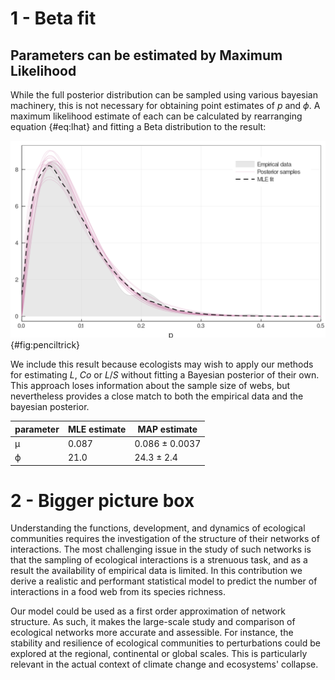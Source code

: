 # 1 - Beta fit


## Parameters can be estimated by Maximum Likelihood

While the full posterior distribution can be sampled using various bayesian
machinery, this is not necessary for obtaining point estimates of $p$
and $\phi$. A maximum likelihood estimate of each can be calculated by
rearranging equation {#eq:lhat} and fitting a Beta distribution to the result:

![Parameters can be estimated by Maximum Likelihood](figures/beta_fit.png){#fig:penciltrick}

We include this result because ecologists may wish to apply our methods for estimating $L$, $Co$ or $L/S$ without fitting a Bayesian posterior of their own. This approach loses information about the sample size of webs, but nevertheless provides a close match to both the empirical data and the bayesian posterior.

parameter  | MLE estimate  | MAP estimate
--|---|--
μ  | 0.087  | 0.086 ± 0.0037
ϕ  | 21.0  |  24.3 ± 2.4




# 2 - Bigger picture box

Understanding the functions, development, and dynamics of ecological communities requires the investigation of the structure of their networks of interactions. The most challenging issue in the study of such networks is that the sampling of ecological interactions is a strenuous task, and as a result the availability of empirical data is limited. In this contribution we derive a realistic and performant statistical model to predict the number of interactions in a food web from its species richness.

Our model could be used as a first order approximation of network structure. As such, it makes the large-scale study and comparison of ecological networks more accurate and assessible. For instance, the stability and resilience of ecological communities to perturbations could be explored at the regional, continental or global scales. This is particularly relevant in the actual context of climate change and ecosystems' collapse.
